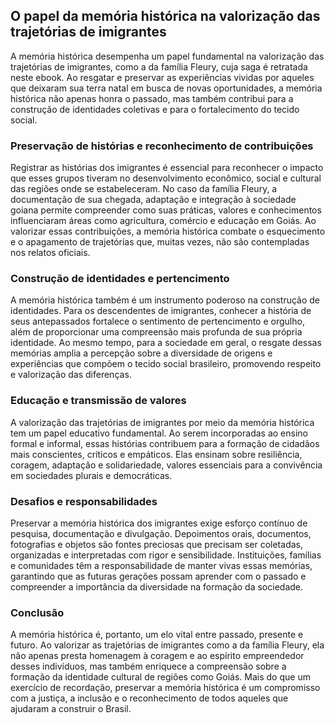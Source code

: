 ## O papel da memória histórica na valorização das trajetórias de imigrantes

A memória histórica desempenha um papel fundamental na valorização das trajetórias de imigrantes, como a da família Fleury, cuja saga é retratada neste ebook. Ao resgatar e preservar as experiências vividas por aqueles que deixaram sua terra natal em busca de novas oportunidades, a memória histórica não apenas honra o passado, mas também contribui para a construção de identidades coletivas e para o fortalecimento do tecido social.

### Preservação de histórias e reconhecimento de contribuições

Registrar as histórias dos imigrantes é essencial para reconhecer o impacto que esses grupos tiveram no desenvolvimento econômico, social e cultural das regiões onde se estabeleceram. No caso da família Fleury, a documentação de sua chegada, adaptação e integração à sociedade goiana permite compreender como suas práticas, valores e conhecimentos influenciaram áreas como agricultura, comércio e educação em Goiás. Ao valorizar essas contribuições, a memória histórica combate o esquecimento e o apagamento de trajetórias que, muitas vezes, não são contempladas nos relatos oficiais.

### Construção de identidades e pertencimento

A memória histórica também é um instrumento poderoso na construção de identidades. Para os descendentes de imigrantes, conhecer a história de seus antepassados fortalece o sentimento de pertencimento e orgulho, além de proporcionar uma compreensão mais profunda de sua própria identidade. Ao mesmo tempo, para a sociedade em geral, o resgate dessas memórias amplia a percepção sobre a diversidade de origens e experiências que compõem o tecido social brasileiro, promovendo respeito e valorização das diferenças.

### Educação e transmissão de valores

A valorização das trajetórias de imigrantes por meio da memória histórica tem um papel educativo fundamental. Ao serem incorporadas ao ensino formal e informal, essas histórias contribuem para a formação de cidadãos mais conscientes, críticos e empáticos. Elas ensinam sobre resiliência, coragem, adaptação e solidariedade, valores essenciais para a convivência em sociedades plurais e democráticas.

### Desafios e responsabilidades

Preservar a memória histórica dos imigrantes exige esforço contínuo de pesquisa, documentação e divulgação. Depoimentos orais, documentos, fotografias e objetos são fontes preciosas que precisam ser coletadas, organizadas e interpretadas com rigor e sensibilidade. Instituições, famílias e comunidades têm a responsabilidade de manter vivas essas memórias, garantindo que as futuras gerações possam aprender com o passado e compreender a importância da diversidade na formação da sociedade.

### Conclusão

A memória histórica é, portanto, um elo vital entre passado, presente e futuro. Ao valorizar as trajetórias de imigrantes como a da família Fleury, ela não apenas presta homenagem à coragem e ao espírito empreendedor desses indivíduos, mas também enriquece a compreensão sobre a formação da identidade cultural de regiões como Goiás. Mais do que um exercício de recordação, preservar a memória histórica é um compromisso com a justiça, a inclusão e o reconhecimento de todos aqueles que ajudaram a construir o Brasil.